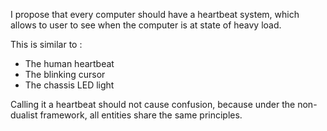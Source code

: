 I propose that every computer should have a heartbeat system, which allows to user to see when the computer is at state of heavy load.

This is similar to :
- The human heartbeat
- The blinking cursor
- The chassis LED light

Calling it a heartbeat should not cause confusion, because under the non-dualist framework, all entities share the same principles.

